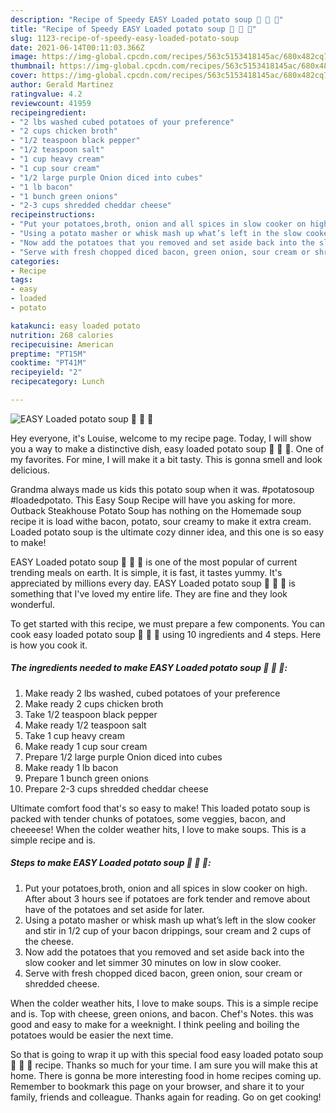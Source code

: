 ```yaml
---
description: "Recipe of Speedy EASY Loaded potato soup 🥣 🧀 🥓"
title: "Recipe of Speedy EASY Loaded potato soup 🥣 🧀 🥓"
slug: 1123-recipe-of-speedy-easy-loaded-potato-soup
date: 2021-06-14T00:11:03.366Z
image: https://img-global.cpcdn.com/recipes/563c5153418145ac/680x482cq70/easy-loaded-potato-soup-recipe-main-photo.jpg
thumbnail: https://img-global.cpcdn.com/recipes/563c5153418145ac/680x482cq70/easy-loaded-potato-soup-recipe-main-photo.jpg
cover: https://img-global.cpcdn.com/recipes/563c5153418145ac/680x482cq70/easy-loaded-potato-soup-recipe-main-photo.jpg
author: Gerald Martinez
ratingvalue: 4.2
reviewcount: 41959
recipeingredient:
- "2 lbs washed cubed potatoes of your preference"
- "2 cups chicken broth"
- "1/2 teaspoon black pepper"
- "1/2 teaspoon salt"
- "1 cup heavy cream"
- "1 cup sour cream"
- "1/2 large purple Onion diced into cubes"
- "1 lb bacon"
- "1 bunch green onions"
- "2-3 cups shredded cheddar cheese"
recipeinstructions:
- "Put your potatoes,broth, onion and all spices in slow cooker on high. After about 3 hours see if potatoes are fork tender and remove about have of the potatoes and set aside for later."
- "Using a potato masher or whisk mash up what’s left in the slow cooker and stir in 1/2 cup of your bacon drippings, sour cream and 2 cups of the cheese."
- "Now add the potatoes that you removed and set aside back into the slow cooker and let simmer 30 minutes on low in slow cooker."
- "Serve with fresh chopped diced bacon, green onion, sour cream or shredded cheese."
categories:
- Recipe
tags:
- easy
- loaded
- potato

katakunci: easy loaded potato 
nutrition: 268 calories
recipecuisine: American
preptime: "PT15M"
cooktime: "PT41M"
recipeyield: "2"
recipecategory: Lunch

---
```



![EASY Loaded potato soup 🥣 🧀 🥓](https://img-global.cpcdn.com/recipes/563c5153418145ac/680x482cq70/easy-loaded-potato-soup-recipe-main-photo.jpg)

Hey everyone, it's Louise, welcome to my recipe page. Today, I will show you a way to make a distinctive dish, easy loaded potato soup 🥣 🧀 🥓. One of my favorites. For mine, I will make it a bit tasty. This is gonna smell and look delicious.

Grandma always made us kids this potato soup when it was. #potatosoup #loadedpotato. This Easy Soup Recipe will have you asking for more. Outback Steakhouse Potato Soup has nothing on the Homemade soup recipe it is load withe bacon, potato, sour creamy to make it extra cream. Loaded potato soup is the ultimate cozy dinner idea, and this one is so easy to make!

EASY Loaded potato soup 🥣 🧀 🥓 is one of the most popular of current trending meals on earth. It is simple, it is fast, it tastes yummy. It's appreciated by millions every day. EASY Loaded potato soup 🥣 🧀 🥓 is something that I've loved my entire life. They are fine and they look wonderful.


To get started with this recipe, we must prepare a few components. You can cook easy loaded potato soup 🥣 🧀 🥓 using 10 ingredients and 4 steps. Here is how you cook it.

<!--inarticleads1-->

##### The ingredients needed to make EASY Loaded potato soup 🥣 🧀 🥓:

1. Make ready 2 lbs washed, cubed potatoes of your preference
1. Make ready 2 cups chicken broth
1. Take 1/2 teaspoon black pepper
1. Make ready 1/2 teaspoon salt
1. Take 1 cup heavy cream
1. Make ready 1 cup sour cream
1. Prepare 1/2 large purple Onion diced into cubes
1. Make ready 1 lb bacon
1. Prepare 1 bunch green onions
1. Prepare 2-3 cups shredded cheddar cheese


Ultimate comfort food that&#39;s so easy to make! This loaded potato soup is packed with tender chunks of potatoes, some veggies, bacon, and cheeeese! When the colder weather hits, I love to make soups. This is a simple recipe and is. 

<!--inarticleads2-->

##### Steps to make EASY Loaded potato soup 🥣 🧀 🥓:

1. Put your potatoes,broth, onion and all spices in slow cooker on high. After about 3 hours see if potatoes are fork tender and remove about have of the potatoes and set aside for later.
1. Using a potato masher or whisk mash up what’s left in the slow cooker and stir in 1/2 cup of your bacon drippings, sour cream and 2 cups of the cheese.
1. Now add the potatoes that you removed and set aside back into the slow cooker and let simmer 30 minutes on low in slow cooker.
1. Serve with fresh chopped diced bacon, green onion, sour cream or shredded cheese.


When the colder weather hits, I love to make soups. This is a simple recipe and is. Top with cheese, green onions, and bacon. Chef&#39;s Notes. this was good and easy to make for a weeknight. I think peeling and boiling the potatoes would be easier the next time. 

So that is going to wrap it up with this special food easy loaded potato soup 🥣 🧀 🥓 recipe. Thanks so much for your time. I am sure you will make this at home. There is gonna be more interesting food in home recipes coming up. Remember to bookmark this page on your browser, and share it to your family, friends and colleague. Thanks again for reading. Go on get cooking!
